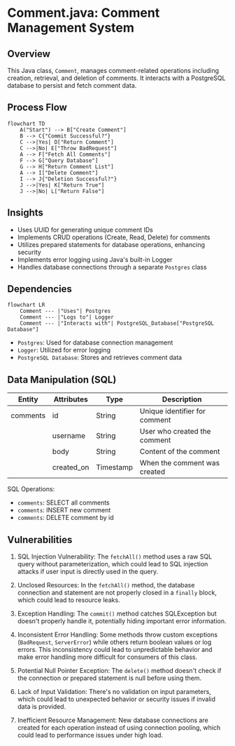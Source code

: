 # Comment.java: Comment Management System

## Overview

This Java class, `Comment`, manages comment-related operations including creation, retrieval, and deletion of comments. It interacts with a PostgreSQL database to persist and fetch comment data.

## Process Flow

```mermaid
flowchart TD
    A("Start") --> B["Create Comment"]
    B --> C{"Commit Successful?"}
    C -->|Yes| D["Return Comment"]
    C -->|No| E["Throw BadRequest"]
    A --> F["Fetch All Comments"]
    F --> G["Query Database"]
    G --> H["Return Comment List"]
    A --> I["Delete Comment"]
    I --> J{"Deletion Successful?"}
    J -->|Yes| K["Return True"]
    J -->|No| L["Return False"]
```

## Insights

- Uses UUID for generating unique comment IDs
- Implements CRUD operations (Create, Read, Delete) for comments
- Utilizes prepared statements for database operations, enhancing security
- Implements error logging using Java's built-in Logger
- Handles database connections through a separate `Postgres` class

## Dependencies

```mermaid
flowchart LR
    Comment --- |"Uses"| Postgres
    Comment --- |"Logs to"| Logger
    Comment --- |"Interacts with"| PostgreSQL_Database["PostgreSQL Database"]
```

- `Postgres`: Used for database connection management
- `Logger`: Utilized for error logging
- `PostgreSQL Database`: Stores and retrieves comment data

## Data Manipulation (SQL)

| Entity    | Attributes | Type      | Description                     |
|-----------|------------|------------|---------------------------------|
| comments  | id         | String    | Unique identifier for comment   |
|           | username   | String    | User who created the comment    |
|           | body       | String    | Content of the comment          |
|           | created_on | Timestamp | When the comment was created    |

SQL Operations:
- `comments`: SELECT all comments
- `comments`: INSERT new comment
- `comments`: DELETE comment by id

## Vulnerabilities

1. SQL Injection Vulnerability: The `fetchAll()` method uses a raw SQL query without parameterization, which could lead to SQL injection attacks if user input is directly used in the query.

2. Unclosed Resources: In the `fetchAll()` method, the database connection and statement are not properly closed in a `finally` block, which could lead to resource leaks.

3. Exception Handling: The `commit()` method catches SQLException but doesn't properly handle it, potentially hiding important error information.

4. Inconsistent Error Handling: Some methods throw custom exceptions (`BadRequest`, `ServerError`) while others return boolean values or log errors. This inconsistency could lead to unpredictable behavior and make error handling more difficult for consumers of this class.

5. Potential Null Pointer Exception: The `delete()` method doesn't check if the connection or prepared statement is null before using them.

6. Lack of Input Validation: There's no validation on input parameters, which could lead to unexpected behavior or security issues if invalid data is provided.

7. Inefficient Resource Management: New database connections are created for each operation instead of using connection pooling, which could lead to performance issues under high load.

